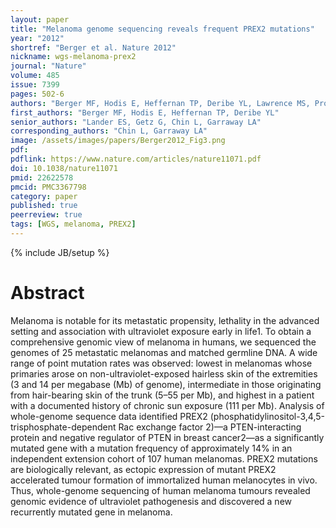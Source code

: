 ```yaml
---
layout: paper
title: "Melanoma genome sequencing reveals frequent PREX2 mutations"
year: "2012"
shortref: "Berger et al. Nature 2012"
nickname: wgs-melanoma-prex2
journal: "Nature"
volume: 485
issue: 7399
pages: 502-6
authors: "Berger MF, Hodis E, Heffernan TP, Deribe YL, Lawrence MS, Protopopov A, Ivanova E, Watson IR, Nickerson E, Ghosh P, Zhang H, Zeid R, Ren X, Cibulskis K, Sivachenko AY, Wagle N, Sucker A, Sougnez C, Onofrio R, Ambrogio L, Auclair D, Fennell T, Carter SL, Drier Y, Stojanov P, Singer MA, Voet D, Jing R, Saksena G, Barretina J, Ramos AH, Pugh TJ, Stransky N, Parkin M, Winckler W, Mahan S, Ardlie K, Baldwin J, Wargo J, Schadendorf D, Meyerson M, Gabriel SB, Golub TR, Wagner SN, Lander ES, Getz G, Chin L, Garraway LA"
first_authors: "Berger MF, Hodis E, Heffernan TP, Deribe YL"
senior_authors: "Lander ES, Getz G, Chin L, Garraway LA"
corresponding_authors: "Chin L, Garraway LA"
image: /assets/images/papers/Berger2012_Fig3.png
pdf:
pdflink: https://www.nature.com/articles/nature11071.pdf
doi: 10.1038/nature11071
pmid: 22622578
pmcid: PMC3367798
category: paper
published: true
peerreview: true
tags: [WGS, melanoma, PREX2]
---
```

{% include JB/setup %}

# Abstract

Melanoma is notable for its metastatic propensity, lethality in the advanced setting and association with ultraviolet exposure early in life1. To obtain a comprehensive genomic view of melanoma in humans, we sequenced the genomes of 25 metastatic melanomas and matched germline DNA. A wide range of point mutation rates was observed: lowest in melanomas whose primaries arose on non-ultraviolet-exposed hairless skin of the extremities (3 and 14 per megabase (Mb) of genome), intermediate in those originating from hair-bearing skin of the trunk (5–55 per Mb), and highest in a patient with a documented history of chronic sun exposure (111 per Mb). Analysis of whole-genome sequence data identified PREX2 (phosphatidylinositol-3,4,5-trisphosphate-dependent Rac exchange factor 2)—a PTEN-interacting protein and negative regulator of PTEN in breast cancer2—as a significantly mutated gene with a mutation frequency of approximately 14% in an independent extension cohort of 107 human melanomas. PREX2 mutations are biologically relevant, as ectopic expression of mutant PREX2 accelerated tumour formation of immortalized human melanocytes in vivo. Thus, whole-genome sequencing of human melanoma tumours revealed genomic evidence of ultraviolet pathogenesis and discovered a new recurrently mutated gene in melanoma.

